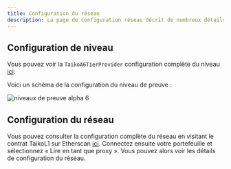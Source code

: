 ```yaml
---
title: Configuration du réseau
description: La page de configuration réseau décrit de nombreux détails de configuration du réseau.
---
```


## Configuration de niveau

Vous pouvez voir la `TaikoA6TierProvider` configuration complète du niveau [ici](https://github.com/taikoxyz/taiko-mono/blob/alpha-6/packages/protocol/contracts/L1/tiers/TaikoA6TierProvider.sol):

Voici un schéma de la configuration du niveau de preuve :

![niveaux de preuve alpha 6](~/assets/content/docs/network-reference/proof-tier-config.webp)

## Configuration du réseau

Vous pouvez consulter la configuration complète du réseau en visitant le contrat TaikoL1 sur Etherscan [ici](https://holesky.etherscan.io/address/0xB20BB9105e007Bd3E0F73d63D4D3dA2c8f736b77#readProxyContract). Connectez ensuite votre portefeuille et sélectionnez « Lire en tant que proxy ». Vous pouvez alors voir les détails de configuration du réseau.
